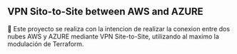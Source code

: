 ## VPN Sito-to-Site between AWS and AZURE
📌 Este proyecto se realiza con la intencion de realizar la conexion entre dos nubes AWS y AZURE mediante VPN Site-to-Site, utilizando al maximo la modulación de Terraform.